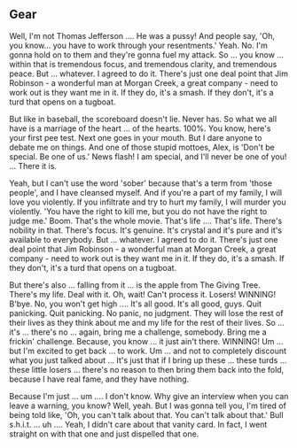 
<!-- author: C -->


<div class="grid-row">

  <h2 class="title" >
    Gear
  </h2>

  <p>Well, I'm not Thomas Jefferson .... He was a pussy! And people say, 'Oh,
  you know... you have to work through your resentments.' Yeah. No. I'm gonna
  hold on to them and they're gonna fuel my attack. So ... you know ...
  within that is tremendous focus, and tremendous clarity, and tremendous
  peace. But ... whatever. I agreed to do it. There's just one deal point
  that Jim Robinson - a wonderful man at Morgan Creek, a great company - need
  to work out is they want me in it. If they do, it's a smash. If they don't,
  it's a turd that opens on a tugboat.</p>

  <p> But like in baseball, the scoreboard doesn't lie. Never has. So what we
  all have is a marriage of the heart ... of the hearts. 100%. You know,
  here's your first pee test. Next one goes in your mouth. But I dare anyone
  to debate me on things. And one of those stupid mottoes, Alex, is 'Don't be
  special. Be one of us.' News flash! I am special, and I'll never be one of
  you! ... There it is.</p>

  <p>Yeah, but I can't use the word 'sober' because that's a term from 'those
  people', and I have cleansed myself. And if you're a part of my family, I
  will love you violently. If you infiltrate and try to hurt my family, I
  will murder you violently. 'You have the right to kill me, but you do not
  have the right to judge me.' Boom. That's the whole movie. That's life ....
  That's life. There's nobility in that. There's focus. It's genuine. It's
  crystal and it's pure and it's available to everybody.  But ... whatever. I
  agreed to do it. There's just one deal point that Jim Robinson - a
  wonderful man at Morgan Creek, a great company - need to work out is they
  want me in it. If they do, it's a smash. If they don't, it's a turd that
  opens on a tugboat.</p>

  <p>But there's also ... falling from it ... is the apple from The Giving
  Tree. There's my life. Deal with it. Oh, wait! Can't process it. Losers!
  WINNING! B'bye. No, you won't get high .... It's all good. It's all good,
  guys. Quit panicking. Quit panicking. No panic, no judgment. They will lose
  the rest of their lives as they think about me and my life for the rest of
  their lives. So ... it's ... there's no ... again, bring me a challenge,
  somebody. Bring me a frickin' challenge. Because, you know ... it just
  ain't there. WINNING! Um ... but I'm excited to get back ... to work. Um
  ... and not to completely discount what you just talked about ... It's just
  that if I bring up these ... these turds ... these little losers ...
  there's no reason to then bring them back into the fold, because I have
  real fame, and they have nothing.</p>

  <p>Because I'm just ... um .... I don't know. Why give an interview when
  you can leave a warning, you know?  Well, yeah. But I was gonna tell you,
  I'm tired of being told like, 'Oh, you can't talk about that. You can't
  talk about that.' Bull s.h.i.t. ... uh .... Yeah, I didn't care about that
  vanity card. In fact, I went straight on with that one and just dispelled
  that one.</p>
</div>
